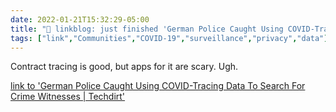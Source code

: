 ```yaml
---
date: 2022-01-21T15:32:29-05:00
title: "🔗 linkblog: just finished 'German Police Caught Using COVID-Tracing Data To Search For Crime Witnesses | Techdirt'"
tags: ["link","Communities","COVID-19","surveillance","privacy","data"]
---
```

Contract tracing is good, but apps for it are scary. Ugh.
 
[link to 'German Police Caught Using COVID-Tracing Data To Search For Crime Witnesses | Techdirt'](https://www.techdirt.com/articles/20220116/12141448297/german-police-caught-using-covid-tracing-data-to-search-crime-witnesses.shtml)
